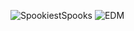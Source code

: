 ![SpookiestSpooks](https://cdn.7tv.app/emote/01FKC5BE68000B1FXDJGM9E1GF/4x.webp) ![EDM](https://cdn.7tv.app/emote/01F6W1T7XR0002M7WQ84WYZ5HF/4x.webp)
